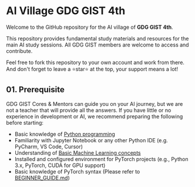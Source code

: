 # AI Village GDG GIST 4th

Welcome to the GitHub repository for the AI village of **GDG GIST 4th**. 

This repository provides fundamental study materials and resources for the main AI study sessions. All GDG GIST members are welcome to access and contribute. 

Feel free to fork this repository to your own account and work from there. And don't forget to leave a ⭐️star⭐️ at the top, your support means a lot!

## 01. Prerequisite

GDG GIST Cores & Mentors can guide you on your AI journey, but we are not a teacher that will provide all the answers. If you have little or no experience in development or AI, we recommend preparing the following before starting:

- Basic knowledge of <a href='https://clicktostart.gitbook.io/introduction-to-python'>Python programming</a>
- Familiarity with Jupyter Notebook or any other Python IDE (e.g. PyCharm, VS Code, Cursor)
- Understanding of <a href='https://github.com/microsoft/ML-For-Beginners'>Basic Machine Learning concepts</a>
- Installed and configured environment for PyTorch projects (e.g., Python 3.x, PyTorch, CUDA for GPU support)
- Basic knowledge of PyTorch syntax (Please refer to <a href='https://github.com/GDG-on-Campus-GIST/AI_Village_4th/blob/main/BEGINNER_GUIDE.md'>BEGINNER_GUIDE.md</a>)

<!--
## Main Study - PyTorch Toy Projects

Let's tackle some real-world-inspired PyTorch projects to get hands-on experience. 

After this projects, try creating your own unique & fancy projects and share with us!

### 1. Sick Plant Detection Project
Leverage **Transfer Learning** to build a model that detects diseased crops. Train your model on plant datasets and make an impact on agricultural technology!

### 2. Stage Video Cross-Editing Project
Use AI to cross-edit your favorite idol's stage performances! Develop a system that identifies similar moments across videos based on **similarity detection** and automatically generates cross-edit points.

### 3. Scream Sound Detection Project
Emergency response just got smarter! Create an AI security officer that reacts when it hears screams or other distress sounds. Build a sound detection model using PyTorch to implement this life-saving technology.
-->
